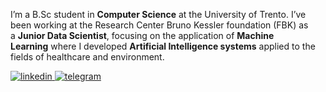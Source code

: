 I’m a B.Sc student in **Computer Science** at the University of Trento. I’ve been working at the Research Center Bruno Kessler foundation (FBK) as a **Junior Data Scientist**, focusing on the application of **Machine Learning** where I developed **Artificial Intelligence systems** applied to the fields of healthcare and environment.

[
  ![linkedin](https://img.shields.io/badge/LinkedIn-0077B5?style=for-the-badge&logo=linkedin&logoColor=white)
](https://www.linkedin.com/in/marcodifran/)
[
  ![telegram](https://img.shields.io/badge/Telegram-2CA5E0?style=for-the-badge&logo=telegram&logoColor=white)
](https://t.me/marcodifrancesco)

